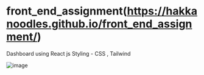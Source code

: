 # front_end_assignment(https://hakkanoodles.github.io/front_end_assignment/)

Dashboard using React js 
Styling - CSS , Tailwind 

![image](https://user-images.githubusercontent.com/101239098/233024320-7f652e40-e7af-4b38-a41a-e3c8bbbe752d.png)
